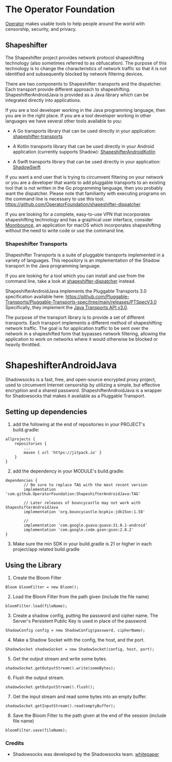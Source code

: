 # The Operator Foundation

[Operator](https://operatorfoundation.org) makes usable tools to help people around the world with censorship, security, and privacy.

## Shapeshifter

The Shapeshifter project provides network protocol shapeshifting technology
(also sometimes referred to as obfuscation). The purpose of this technology is
to change the characteristics of network traffic so that it is not identified
and subsequently blocked by network filtering devices.

There are two components to Shapeshifter: transports and the dispatcher. Each
transport provide different approach to shapeshifting. ShapeshifterAndroidJava is provided as a
Java library which can be integrated directly into applications.

If you are a tool developer working in the Java programming language, then you
are in the right place. If you are a tool developer working in other languages we have
several other tools available to you:

- A Go transports library that can be used directly in your application:
  [shapeshifter-transports](https://github.com/OperatorFoundation/shapeshifter-transports)

- A Kotlin transports library that can be used directly in your Android application (currently supports Shadow):
  [ShapeshifterAndroidKotlin](https://github.com/OperatorFoundation/ShapeshifterAndroidKotlin)

- A Swift transports library that can be used directly in your application:
  [ShadowSwift](https://github.com/OperatorFoundation/ShadowSwift)

If you want a end user that is trying to circumvent filtering on your network or
you are a developer that wants to add pluggable transports to an existing tool
that is not written in the Go programming language, then you probably want the
dispatcher. Please note that familiarity with executing programs on the command
line is necessary to use this tool.
<https://github.com/OperatorFoundation/shapeshifter-dispatcher>

If you are looking for a complete, easy-to-use VPN that incorporates
shapeshifting technology and has a graphical user interface, consider
[Moonbounce](https://github.com/OperatorFoundation/Moonbounce), an application for macOS which incorporates shapeshifting without
the need to write code or use the command line.

### Shapeshifter Transports

Shapeshifter Transports is a suite of pluggable transports implemented in a variety of languages. This repository
is an implementation of the Shadow transport in the Java programming language.

If you are looking for a tool which you can install and
use from the command line, take a look at [shapeshifter-dispatcher](https://github.com/OperatorFoundation/shapeshifter-dispatcher.git) instead.

ShapeshifterAndroidJava implements the Pluggable Transports 3.0 specification available here:
<https://github.com/Pluggable-Transports/Pluggable-Transports-spec/tree/main/releases/PTSpecV3.0> Specifically,
they implement the [Java Transports API v3.0](https://github.com/Pluggable-Transports/Pluggable-Transports-spec/blob/main/releases/PTSpecV3.0/Pluggable%20Transport%20Specification%20v3.0%20-%20Java%20Transport%20API%20v1.0.md).

The purpose of the transport library is to provide a set of different
transports. Each transport implements a different method of shapeshifting
network traffic. The goal is for application traffic to be sent over the network
in a shapeshifted form that bypasses network filtering, allowing
the application to work on networks where it would otherwise be blocked or
heavily throttled.

# ShapeshifterAndroidJava

Shadowsocks is a fast, free, and open-source encrypted proxy project, used to circumvent Internet censorship by utilizing a simple, but effective encryption and a shared password. ShapeshifterAndroidJava is a wrapper for Shadowsocks that makes it available as a Pluggable Transport.
## Setting up dependencies
1) add the following at the end of repositories in your PROJECT's build.gradle:
```
allprojects {
    repositories {
        ...
        maven { url 'https://jitpack.io' }
    }
}
```

2) add the dependency in your MODULE's build.gradle:
```
dependencies {
        // Be sure to replace TAG with the most recent version
        implementation 'com.github.OperatorFoundation:ShapeshifterAndroidJava:TAG'

        // Later releases of bouncycastle may not work with ShapeshifterAndroidJava
        implementation 'org.bouncycastle:bcpkix-jdk15on:1.58'
        
        // 
        implementation 'com.google.guava:guava:31.0.1-android'
        implementation 'com.google.code.gson:gson:2.8.2'
}
```

3) Make sure the min SDK in your build.gradle is 21 or higher in each project/app related build.gradle

## Using the Library
1) Create the Bloom Filter
```
Bloom bloomFilter = new Bloom();
```

2) Load the Bloom Filter from the path given (include the file name)
```
bloomFilter.load(fileName);
```   

3) Create a shadow config, putting the password and cipher name. The Server's Persistent Public Key is used in place of the password.
```
ShadowConfig config = new ShadowConfig(password, cipherName);
```

4) Make a Shadow Socket with the config, the host, and the port.
```
ShadowSocket shadowSocket = new ShadowSocket(config, host, port);
```

5) Get the output stream and write some bytes.
```
shadowSocket.getOutputStream().write(someBytes);
```

6) Flush the output stream.
```
shadowSocket.getOutputStream().flush();
```

7) Get the input stream and read some bytes into an empty buffer.
```
shadowSocket.getInputStream().read(emptyBuffer);
```

8) Save the Bloom Filter to the path given at the end of the session (include file name)
```
bloomFilter.save(fileName);
```

### Credits
* Shadowsocks was developed by the Shadowsocks team. [whitepaper](https://shadowsocks.org/assets/whitepaper.pdf)